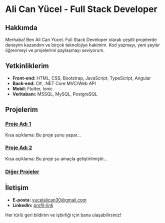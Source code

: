 # Ali Can Yücel - Full Stack Developer

## Hakkımda
Merhaba! Ben Ali Can Yücel. Full Stack Developer olarak çeşitli projelerde deneyim kazandım ve birçok teknolojiye hakimim. Kod yazmayı, yeni şeyler öğrenmeyi ve projelerimi paylaşmayı seviyorum.

## Yetkinliklerim
- **Front-end:** HTML, CSS, Bootstrap, JavaScript, TypeScript, Angular
- **Back-end:** C#, .NET Core MVC/Web API
- **Mobil:** Flutter, Ionic
- **Veritabanı:** MSSQL, MySQL, PostgreSQL

## Projelerim
### [Proje Adı 1](https://github.com/alicanyucel/proje1)
Kısa açıklama: Bu proje şunu yapar...

### [Proje Adı 2](https://github.com/alicanyucel/proje2)
Kısa açıklama: Bu proje şu amaçla geliştirilmiştir...

### [Diğer Projeler](https://github.com/alicanyucel?tab=repositories)

## İletişim
- **E-posta:** yucelalican30@gmail.com
- **LinkedIn:** [profil-link](https://www.linkedin.com/in/alicanyucel)

Her türlü geri bildirim ve işbirliği için bana ulaşabilirsiniz!
